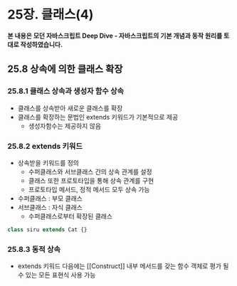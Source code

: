 # 25장. 클래스(4)

**본 내용은 모던 자바스크립트 Deep Dive - 자바스크립트의 기본 개념과 동작 원리를 토대로 작성하였습니다.**

## 25.8 상속에 의한 클래스 확장

### 25.8.1 클래스 상속과 생성자 함수 상속

* 클래스를 상속받아 새로운 클래스를 확장
* 클래스를 확장하는 문법인 extends 키워드가 기본적으로 제공
  * 생성자함수는 제공하지 않음



### 25.8.2 extends 키워드

* 상속받을 키워드를 정의
  * 수퍼클래스와 서브클래스 간의 상속 관계를 설정
  * 클래스 또한 프로토타입을 통해 상속 관계를 구현
  * 프로토타입 메서드, 정적 메서드 모두 상속 가능
* 수퍼클래스 : 부모 클래스
* 서브클래스 : 자식 클래스
  * 수퍼클래스로부터 확장된 클래스

```JavaScript
class siru extends Cat {}
```



### 25.8.3 동적 상속

* extends 키워드 다음에는 [[Construct]] 내부 메서드를 갖는 함수 객체로 평가 될 수 있는 모든 표현식 사용 가능
